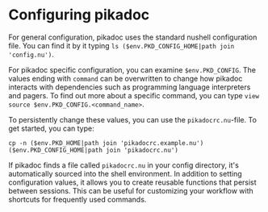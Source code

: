 # Configuring pikadoc

For general configuration, pikadoc uses the standard nushell configuration file. You can find it by it typing `ls ($env.PKD_CONFIG_HOME|path join 'config.nu')`.

For pikadoc specific configuration, you can examine `$env.PKD_CONFIG`. The values ending with `command` can be overwritten to change how pikadoc interacts with dependencies such as programming language interpreters and pagers. To find out more about a specific command, you can type `view source $env.PKD_CONFIG.<command_name>`.

To persistently change these values, you can use the `pikadocrc.nu`-file. To get started, you can type:

```nu
cp -n ($env.PKD_HOME|path join 'pikadocrc.example.nu') ($env.PKD_CONFIG_HOME|path join 'pikadocrc.nu')
```

If pikadoc finds a file called `pikadocrc.nu` in your config directory, it's automatically sourced into the shell environment. In addition to setting configuration values, it allows you to create reusable functions that persist between sessions. This can be useful for customizing your workflow with shortcuts for frequently used commands.
